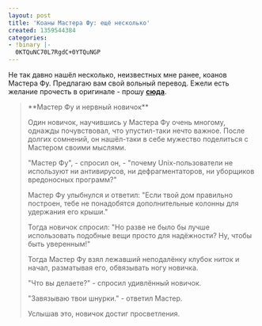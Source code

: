 ```yaml
---
layout: post
title: 'Коаны Мастера Фу: ещё несколько'
created: 1359544384
categories:
- !binary |-
  0KTQuNC70L7RgdC+0YTQuNGP
---
```

Не так давно нашёл несколько, неизвестных мне ранее, коанов Мастера Фу. Предлагаю вам свой вольный перевод. Ежели есть желание прочесть в оригинале - прошу **<a href="http://catb.org/~esr/writings/unix-koans/">сюда</a>**.

<blockquote>
**Мастер Фу и нервный новичок**

Один новичок, научившись у Мастера Фу очень многому, однажды почувствовал, что упустил-таки нечто важное. После долгих сомнений, он нашёл-таки в себе мужество поделиться с Мастером своими мыслями.

"Мастер Фу", - спросил он, - "почему Unix-пользователи не используют ни антивирусов, ни дефрагментаторов, ни уборщиков вредоносных программ?"

Мастер Фу улыбнулся и ответил: "Если твой дом правильно построен, тебе не понадобятся дополнительные колонны для удержания его крыши."

Тогда новичок спросил: "Но разве не было бы лучше использовать подобные вещи просто для надёжности? Ну, чтобы быть уверенным!"

Тогда Мастер Фу взял лежавший неподалёнку клубок ниток и начал, разматывая его, обвязывать ногу новичка.

"Что вы делаете?" - спросил удивлённый новичок.

"Завязываю твои шнурки." - ответил Мастер.

Услышав это, новичок достиг просветления.
</blockquote>
